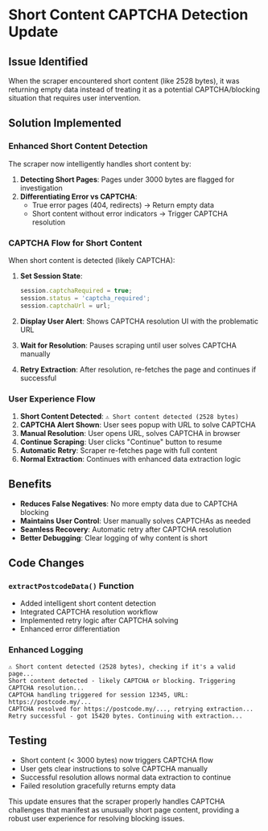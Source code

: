 # Short Content CAPTCHA Detection Update

## Issue Identified
When the scraper encountered short content (like 2528 bytes), it was returning empty data instead of treating it as a potential CAPTCHA/blocking situation that requires user intervention.

## Solution Implemented

### Enhanced Short Content Detection
The scraper now intelligently handles short content by:

1. **Detecting Short Pages**: Pages under 3000 bytes are flagged for investigation
2. **Differentiating Error vs CAPTCHA**: 
   - True error pages (404, redirects) → Return empty data
   - Short content without error indicators → Trigger CAPTCHA resolution

### CAPTCHA Flow for Short Content
When short content is detected (likely CAPTCHA):

1. **Set Session State**:
   ```javascript
   session.captchaRequired = true;
   session.status = 'captcha_required';
   session.captchaUrl = url;
   ```

2. **Display User Alert**: Shows CAPTCHA resolution UI with the problematic URL

3. **Wait for Resolution**: Pauses scraping until user solves CAPTCHA manually

4. **Retry Extraction**: After resolution, re-fetches the page and continues if successful

### User Experience Flow

1. **Short Content Detected**: `⚠️ Short content detected (2528 bytes)`
2. **CAPTCHA Alert Shown**: User sees popup with URL to solve CAPTCHA
3. **Manual Resolution**: User opens URL, solves CAPTCHA in browser
4. **Continue Scraping**: User clicks "Continue" button to resume
5. **Automatic Retry**: Scraper re-fetches page with full content
6. **Normal Extraction**: Continues with enhanced data extraction logic

## Benefits

- **Reduces False Negatives**: No more empty data due to CAPTCHA blocking
- **Maintains User Control**: User manually solves CAPTCHAs as needed
- **Seamless Recovery**: Automatic retry after CAPTCHA resolution
- **Better Debugging**: Clear logging of why content is short

## Code Changes

### `extractPostcodeData()` Function
- Added intelligent short content detection
- Integrated CAPTCHA resolution workflow
- Implemented retry logic after CAPTCHA solving
- Enhanced error differentiation

### Enhanced Logging
```
⚠️ Short content detected (2528 bytes), checking if it's a valid page...
Short content detected - likely CAPTCHA or blocking. Triggering CAPTCHA resolution...
CAPTCHA handling triggered for session 12345, URL: https://postcode.my/...
CAPTCHA resolved for https://postcode.my/..., retrying extraction...
Retry successful - got 15420 bytes. Continuing with extraction...
```

## Testing
- Short content (< 3000 bytes) now triggers CAPTCHA flow
- User gets clear instructions to solve CAPTCHA manually
- Successful resolution allows normal data extraction to continue
- Failed resolution gracefully returns empty data

This update ensures that the scraper properly handles CAPTCHA challenges that manifest as unusually short page content, providing a robust user experience for resolving blocking issues.
